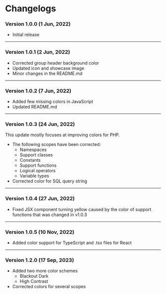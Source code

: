 # Changelogs

### Version 1.0.0 (1 Jun, 2022)

- Initial release

---

### Version 1.0.1 (2 Jun, 2022)

- Corrected group header background color
- Updated icon and showcase image
- Minor changes in the README.md

---

### Version 1.0.2 (7 Jun, 2022)

- Added few missing colors in JavaScript
- Updated README.md

---

### Version 1.0.3 (24 Jun, 2022)

This update mostly focuses at improving colors for PHP.

- The following scopes have been corrected:
  - Namespaces
  - Support classes
  - Constants
  - Support functions
  - Logical operators
  - Variable types
- Corrected color for SQL query string

---

### Version 1.0.4 (27 Jun, 2022)

- Fixed JSX component turning yellow caused by the color of support functions that was changed in v1.0.3

---

### Version 1.0.5 (10 Nov, 2022)

- Added color support for TypeScript and .tsx files for React

---

### Version 1.2.0 (17 Sep, 2023)

- Added two more color schemes
	- Blackout Dark
	- High Contrast
- Corrected colors for several scopes